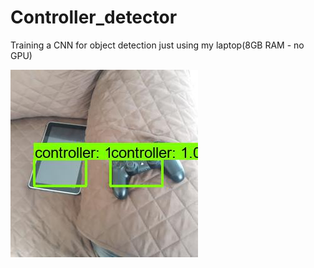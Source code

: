 # Controller_detector
Training a CNN for object detection just using my laptop(8GB RAM - no GPU)

![Alt Text](https://raw.githubusercontent.com/rodrigourquizo/PS4-controller-detector-/master/prediction.jpg)
